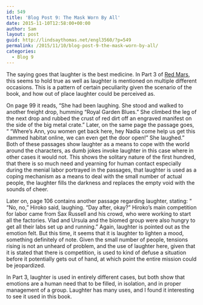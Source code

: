 ```yaml
---
id: 549
title: 'Blog Post 9: The Mask Worn By All'
date: 2015-11-10T12:58:00+00:00
author: Sam
layout: post
guid: http://lindsaythomas.net/engl3560/?p=549
permalink: /2015/11/10/blog-post-9-the-mask-worn-by-all/
categories:
  - Blog 9
---
```

The saying goes that laughter is the best medicine. In Part 3 of <u>Red Mars</u>, this seems to hold true as well as laughter is mentioned on multiple different occasions. This is a pattern of certain peculiarity given the scenario of the book, and how out of place laughter could be perceived as.

On page 99 it reads, “She had been laughing. She stood and walked to another freight drop, humming “Royal Garden Blues.” She climbed the leg of the next drop and rubbed the crust of red dirt off an engraved manifest on the side of the big metal crate.” Later, on the same page the passage goes, “ “Where’s Ann, you women get back here, hey Nadia come help us get this dammed habitat online, we can even get the door open!” She laughed.” Both of these passages show laughter as a means to cope with the world around the characters, as dumb jokes invoke laughter in this case where in other cases it would not. This shows the solitary nature of the first hundred, that there is so much need and yearning for human contact especially during the menial labor portrayed in the passages, that laughter is used as a coping mechanism as a means to deal with the small number of actual people, the laughter fills the darkness and replaces the empty void with the sounds of cheer.

Later on, page 106 contains another passage regarding laughter, stating: “ “No, no,” Hiroko said, laughing. “Day after, okay?” Hiroko’s main competition for labor came from Sax Russell and his crowd, who were working to start all the factories. Vlad and Ursula and the biomed group were also hungry to get all their labs set up and running.” Again, laughter is pointed out as the emotion felt. But this time, it seems that it is laughter to lighten a mood, something definitely of note. Given the small number of people, tensions rising is not an unheard of problem, and the use of laughter here, given that it is stated that there is competition, is used to kind of defuse a situation before it potentially gets out of hand, at which point the entire mission could be jeopardized.

In Part 3, laughter is used in entirely different cases, but both show that emotions are a human need that to be filled, in isolation, and in proper management of a group. Laughter has many uses, and I found it interesting to see it used in this book.